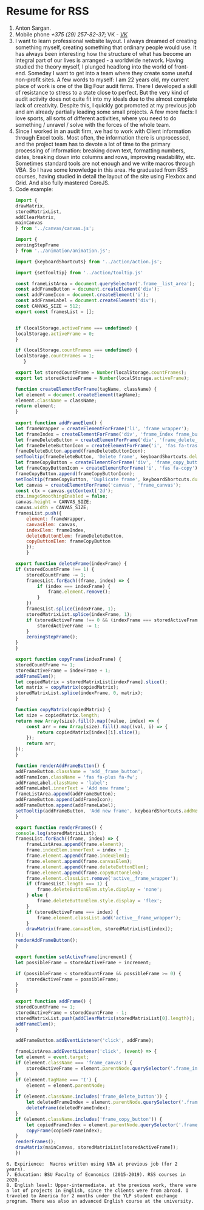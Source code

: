 # Resume for RSS
1. Anton Sargan.
2. Mobile phone *+375 (29) 257-82-37*; VK - *[VK](https://vk.com/qlixor)*
3. I want to learn professional website layout. I always dreamed of creating something myself, creating something that ordinary people would use. It has always been interesting how the structure of what has become an integral part of our lives is arranged - a worldwide network. Having studied the theory myself, I plunged headlong into the world of front-end. Someday I want to get into a team where they create some useful non-profit sites. A few words to myself: I am 22 years old, my current place of work is one of the Big Four audit firms. There I developed a skill of resistance to stress to a state close to perfect. But the very kind of audit activity does not quite fit into my ideals due to the almost complete lack of creativity. Despite this, I quickly got promoted at my previous job and am already partially leading some small projects. A few more facts: I love sports, all sorts of different activities, where you need to do something / unravel / solve with the forces of the whole team.
4. Since I worked in an audit firm, we had to work with Client information through Excel tools. Most often, the information there is unprocessed, and the project team has to devote a lot of time to the primary processing of information: breaking down text, formatting numbers, dates, breaking down into columns and rows, improving readability, etc. Sometimes standard tools are not enough and we write macros through VBA. So I have some knowledge in this area. He graduated from RSS courses, having studied in detail the layout of the site using Flexbox and Grid. And also fully mastered CoreJS.
5. Code example:
    ```javascript
    import {
    drawMatrix,
    storedMatrixList,
    addClearMatrix,
    mainCanvas
    } from '../canvas/canvas.js';

    import {
    zeroingStepFrame
    } from '../animation/animation.js';

    import {keyboardShortcuts} from '../action/action.js';

    import {setTooltip} from '../action/tooltip.js'

    const frameListArea = document.querySelector('.frame__list_area');
    const addFrameButton = document.createElement('div');
    const addFrameIcon = document.createElement('i');
    const addFrameLabel = document.createElement('div');
    const CANVAS_SIZE = 512;
    export const framesList = [];


    if (localStorage.activeFrame === undefined) {
    localStorage.activeFrame = 0;
    }

    if (localStorage.countFrames === undefined) {
    localStorage.countFrames = 1;
       }

    export let storedCountFrame = Number(localStorage.countFrames);
    export let storedActiveFrame = Number(localStorage.activeFrame);
 
    function createElementForFrame(tagName, className) {
    let element = document.createElement(tagName);
    element.className = className;
    return element;
    }
      
    export function addFrameElem() {
    let frameWrapper = createElementForFrame('li', 'frame_wrapper');
    let frameIndex = createElementForFrame('div', 'frame_index frame_button');
    let frameDeleteButton = createElementForFrame('div', 'frame_delete_button frame_button');
    let frameDeleteButtonIcon = createElementForFrame('i', 'fas fa-trash-alt');
    frameDeleteButton.append(frameDeleteButtonIcon);
    setTooltip(frameDeleteButton, 'Delete frame', keyboardShortcuts.deleteFrame);
    let frameCopyButton = createElementForFrame('div', 'frame_copy_button frame_button');
    let frameCopyButtonIcon = createElementForFrame('i', 'fas fa-copy');
    frameCopyButton.append(frameCopyButtonIcon);
    setTooltip(frameCopyButton, 'Duplicate frame', keyboardShortcuts.duplicateFrame);
    let canvas = createElementForFrame('canvas', 'frame_canvas');
    const ctx = canvas.getContext('2d');
    ctx.imageSmoothingEnabled = false;
    canvas.height = CANVAS_SIZE;
    canvas.width = CANVAS_SIZE;
    framesList.push({
        element: frameWrapper,
        canvasElem: canvas,
        indexElem: frameIndex,
        deleteButtonElem: frameDeleteButton,
        copyButtonElem: frameCopyButton
        });
        }

    export function deleteFrame(indexFrame) {
    if (storedCountFrame !== 1) {
        storedCountFrame -= 1;
        framesList.forEach((frame, index) => {
            if (index === indexFrame) {
                frame.element.remove();
            }
        })
        framesList.splice(indexFrame, 1);
        storedMatrixList.splice(indexFrame, 1);
        if (storedActiveFrame !== 0 && (indexFrame === storedActiveFrame || indexFrame < storedActiveFrame)) {
            storedActiveFrame -= 1;
        }
        zeroingStepFrame();
    }
   }

    export function copyFrame(indexFrame) {
    storedCountFrame += 1;
    storedActiveFrame = indexFrame + 1;
    addFrameElem();
    let copiedMatrix = storedMatrixList[indexFrame].slice();
    let matrix = copyMatrix(copiedMatrix);
    storedMatrixList.splice(indexFrame, 0, matrix);
   }

    function copyMatrix(copiedMatrix) {
    let size = copiedMatrix.length;
    return new Array(size).fill().map((value, index) => {
        const arr = new Array(size).fill().map((val, i) => {
            return copiedMatrix[index][i].slice();
        });
        return arr;
    });
    }

    function renderAddFrameButton() {
    addFrameButton.className = 'add__frame_button';
    addFrameIcon.className = 'fas fa-plus fa-fw';
    addFrameLabel.className = 'label';
    addFrameLabel.innerText = 'Add new frame';
    frameListArea.append(addFrameButton);
    addFrameButton.append(addFrameIcon);
    addFrameButton.append(addFrameLabel);
    setTooltip(addFrameButton, 'Add new frame', keyboardShortcuts.addNewFrame);
    }

    export function renderFrames() {
    console.log(storedMatrixList);
    framesList.forEach((frame, index) => {
        frameListArea.append(frame.element);
        frame.indexElem.innerText = index + 1;
        frame.element.append(frame.indexElem);
        frame.element.append(frame.canvasElem);
        frame.element.append(frame.deleteButtonElem);
        frame.element.append(frame.copyButtonElem);
        frame.element.classList.remove('active__frame_wrapper');
        if (framesList.length === 1) {
            frame.deleteButtonElem.style.display = 'none';
        } else {
            frame.deleteButtonElem.style.display = 'flex';
        }
        if (storedActiveFrame === index) {
            frame.element.classList.add('active__frame_wrapper');
        }
        drawMatrix(frame.canvasElem, storedMatrixList[index]);
    });
    renderAddFrameButton();
    }

    export function setActiveFrame(increment) {
    let possibleFrame = storedActiveFrame + increment;

    if (possibleFrame < storedCountFrame && possibleFrame >= 0) {
        storedActiveFrame = possibleFrame;
    }
    }

    export function addFrame() {
    storedCountFrame += 1;
    storedActiveFrame = storedCountFrame - 1;
    storedMatrixList.push(addClearMatrix(storedMatrixList[0].length));
    addFrameElem();
   }

   addFrameButton.addEventListener('click', addFrame);

    frameListArea.addEventListener('click', (event) => {
    let element = event.target;
    if (element.className === 'frame_canvas') {
        storedActiveFrame = element.parentNode.querySelector('.frame_index').innerText - 1;
    }
    if (element.tagName === 'I') {
        element = element.parentNode;
    }
    if (element.className.includes('frame_delete_button')) {
        let deletedFrameIndex = element.parentNode.querySelector('.frame_index').innerText - 1;
        deleteFrame(deletedFrameIndex);
    }
    if (element.className.includes('frame_copy_button')) {
        let copiedFrameIndex = element.parentNode.querySelector('.frame_index').innerText - 1;
        copyFrame(copiedFrameIndex);
    }
    renderFrames();
    drawMatrix(mainCanvas, storedMatrixList[storedActiveFrame]);
   })
```
6. Expirience:  Macros written using VBA at previous job (for 2 years).
7. Education: BSU Faculty of Economics (2015-2019). RSS courses in 2020.
8. English level: Upper-intermediate. at the previous work, there were a lot of projects in English, since the clients were from abroad. I traveled to America for 2 months under the YLP student exchange program. There was also an advanced English course at the university.
